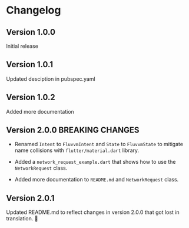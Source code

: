 # Changelog

## Version 1.0.0

Initial release

## Version 1.0.1

Updated desciption in pubspec.yaml

## Version 1.0.2

Added more documentation

## Version 2.0.0 __BREAKING CHANGES__

* Renamed `Intent` to `FluvvmIntent` and `State` to `FluvvmState` to mitigate name collisions with `flutter/material.dart` library.

* Added a `network_request_example.dart` that shows how to use the `NetworkRequest` class.

* Added more documentation to `README.md` and `NetworkRequest` class.

## Version 2.0.1

Updated README.md to reflect changes in version 2.0.0 that got lost in translation. 🤦
